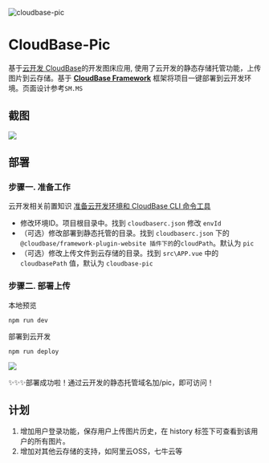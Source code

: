 ![cloudbase-pic](https://636f-codeless-0gnhewcwbbca2bba-1251745412.tcb.qcloud.la/cloudbase-pic/2040_cloudbase-pic.png)

# CloudBase-Pic
基于[云开发 CloudBase](https://cloudbase.net/)的开发图床应用, 使用了云开发的静态存储托管功能，上传图片到云存储。基于 **[CloudBase Framework](https://github.com/TencentCloudBase/cloudbase-framework)** 框架将项目一键部署到云开发环境。页面设计参考`SM.MS`




## 截图

![](https://636f-codeless-0gnhewcwbbca2bba-1251745412.tcb.qcloud.la/cloudbase-pic/5894_preview.png)

## 部署

### 步骤一. 准备工作
云开发相关前置知识 [准备云开发环境和 CloudBase CLI 命令工具](https://github.com/TencentCloudBase/cloudbase-framework/blob/master/CLI_GUIDE.md)

+  修改环境ID。项目根目录中。找到 `cloudbaserc.json` 修改 `envId`
+ （可选）修改部署到静态托管的目录。找到 `cloudbaserc.json` 下的 `@cloudbase/framework-plugin-website 插件下的`的`cloudPath`。默认为 `pic`
+ （可选）修改上传文件到云存储的目录。找到 `src\APP.vue` 中的 `cloudbasePath` 值，默认为 `cloudbase-pic`


### 步骤二. 部署上传

本地预览
```
npm run dev
```

部署到云开发

```
npm run deploy
```

![](https://636f-codeless-0gnhewcwbbca2bba-1251745412.tcb.qcloud.la/cloudbase-pic/40ca_done.png)

:sparkles::sparkles::sparkles:部署成功啦！通过云开发的静态托管域名加/pic，即可访问！



## 计划

1. 增加用户登录功能，保存用户上传图片历史，在 history 标签下可查看到该用户的所有图片。
2. 增加对其他云存储的支持，如阿里云OSS，七牛云等